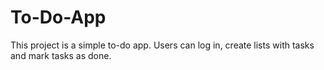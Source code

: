 # To-Do-App

This project is a simple to-do app. Users can log in, create lists with tasks and mark tasks as done. 

